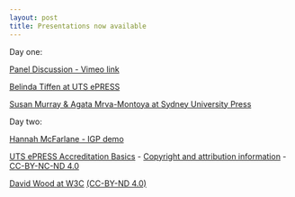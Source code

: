 ```yaml
---
layout: post
title: Presentations now available
---
```


Day one:

[Panel Discussion - Vimeo link](https://vimeo.com/229812407)

[Belinda Tiffen at UTS ePRESS](https://github.com/CAULPublishing-x/CAULPublishing-X.github.io/raw/master/ePRESS_presentation_2017.pdf)

[Susan Murray & Agata Mrva-Montoya at Sydney University Press](https://github.com/CAULPublishing-x/CAULPublishing-X.github.io/raw/master/CAULX2017SydneyUniversityPress.pdf)





Day two:

[Hannah McFarlane - IGP demo](https://github.com/CAULPublishing-x/CAULPublishing-X.github.io/raw/master/McFarlane_IGP.pdf)

[UTS ePRESS Accreditation Basics](https://github.com/CAULPublishing-x/CAULPublishing-X.github.io/raw/master/UTSePRESS_Accreditation.pdf) - [Copyright and attribution information](https://github.com/CAULPublishing-x/CAULPublishing-X.github.io/raw/master/UTSePRESS_Accreditation_Basics_Copyright.pdf) - [CC-BY-NC-ND 4.0](https://creativecommons.org/licenses/by-nc-nd/4.0/)

[David Wood at W3C](https://prototypo.github.io/2017/CAUL-20170712/slides/index.html)   [(CC-BY-ND 4.0)](http://creativecommons.org/licenses/by-nd/4.0/)


